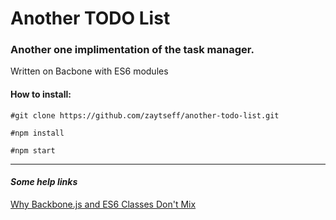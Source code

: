 # Another TODO List
### Another one implimentation of the task manager.

Written on Bacbone with ES6 modules


#### How to install:

`#git clone https://github.com/zaytseff/another-todo-list.git`

`#npm install`

`#npm start`

---

#### _Some help links_

[Why Backbone.js and ES6 Classes Don't Mix](https://benmccormick.org/2015/04/07/es6-classes-and-backbone-js/)
